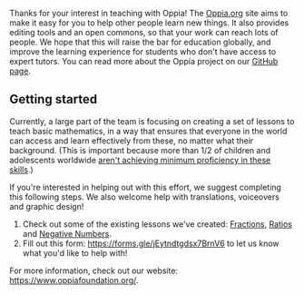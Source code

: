 Thanks for your interest in teaching with Oppia! The [Oppia.org](https://www.oppia.org) site aims to make it easy for you to help other people learn new things. It also provides editing tools and an open commons, so that your work can reach lots of people. We hope that this will raise the bar for education globally, and improve the learning experience for students who don't have access to expert tutors. You can read more about the Oppia project on our [GitHub page](https://oppia.github.io/#/WhatIsOppia).

## Getting started

Currently, a large part of the team is focusing on creating a set of lessons to teach basic mathematics, in a way that ensures that everyone in the world can access and learn effectively from these, no matter what their background. (This is important because more than 1/2 of children and adolescents worldwide [aren't achieving minimum proficiency in these skills](http://uis.unesco.org/sites/default/files/documents/fs46-more-than-half-children-not-learning-en-2017.pdf).)

If you're interested in helping out with this effort, we suggest completing this following steps. We also welcome help with translations, voiceovers and graphic design!

1. Check out some of the existing lessons we've created: [Fractions](https://www.oppia.org/learn/maths/fractions), [Ratios](https://www.oppia.org/learn/maths/ratios) and [Negative Numbers](https://www.oppia.org/learn/maths/negative-numbers).
1. Fill out this form: https://forms.gle/jEytndtgdsx7BrnV6 to let us know what you'd like to help with!

For more information, check out our website: https://www.oppiafoundation.org/.
